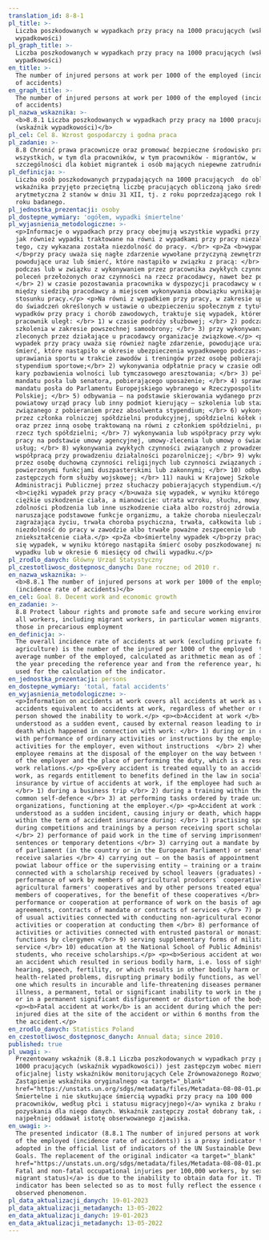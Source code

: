 ```yaml
---
translation_id: 8-8-1
pl_title: >-
  Liczba poszkodowanych w wypadkach przy pracy na 1000 pracujących (wskaźnik
  wypadkowości)
pl_graph_title: >-
  Liczba poszkodowanych w wypadkach przy pracy na 1000 pracujących (wskaźnik
  wypadkowości)
en_title: >-
  The number of injured persons at work per 1000 of the employed (incidence rate
  of accidents)
en_graph_title: >-
  The number of injured persons at work per 1000 of the employed (incidence rate
  of accidents)
pl_nazwa_wskaznika: >-
  <b>8.8.1 Liczba poszkodowanych w wypadkach przy pracy na 1000 pracujących
  (wskaźnik wypadkowości)</b>
pl_cel: Cel 8. Wzrost gospodarczy i godna praca
pl_zadanie: >-
  8.8 Chronić prawa pracownicze oraz promować bezpieczne środowisko pracy dla
  wszystkich, w tym dla pracowników, w tym pracowników - migrantów, w
  szczególności dla kobiet migrantek i osób mających niepewne zatrudnienie
pl_definicja: >-
  Liczba osób poszkodowanych przypadających na 1000 pracujących  do obliczenia
  wskaźnika przyjęto przeciętną liczbę pracujących obliczoną jako średnia
  arytmetyczna 2 stanów w dniu 31 XII, tj. z roku poprzedzającego rok badany i z
  roku badanego.
pl_jednostka_prezentacji: osoby
pl_dostepne_wymiary: 'ogółem, wypadki śmiertelne'
pl_wyjasnienia_metodologiczne: >-
  <p>Informacje o wypadkach przy pracy obejmują wszystkie wypadki przy pracy,
  jak również wypadki traktowane na równi z wypadkami przy pracy niezależnie od
  tego, czy wykazana została niezdolność do pracy. </br> <p>Za <b>wypadek
  </b>przy pracy uważa się nagłe zdarzenie wywołane przyczyną zewnętrzną,
  powodujące uraz lub śmierć, które nastąpiło w związku z pracą: </br> 1)
  podczas lub w związku z wykonywaniem przez pracownika zwykłych czynności lub
  poleceń przełożonych oraz czynności na rzecz pracodawcy, nawet bez polecenia;
  </br> 2) w czasie pozostawania pracownika w dyspozycji pracodawcy w drodze
  między siedzibą pracodawcy a miejscem wykonywania obowiązku wynikającego ze
  stosunku pracy.</p> <p>Na równi z wypadkiem przy pracy, w zakresie uprawnienia
  do świadczeń określonych w ustawie o ubezpieczeniu społecznym z tytułu
  wypadków przy pracy i chorób zawodowych, traktuje się wypadek, któremu
  pracownik uległ: </br> 1) w czasie podróży służbowej; </br> 2) podczas
  szkolenia w zakresie powszechnej samoobrony; </br> 3) przy wykonywaniu zadań
  zleconych przez działające u pracodawcy organizacje związkowe.</p> <p>Za
  wypadek przy pracy uważa się również nagłe zdarzenie, powodujące uraz lub
  śmierć, które nastąpiło w okresie ubezpieczenia wypadkowego podczas:</br> 1)
  uprawiania sportu w trakcie zawodów i treningów przez osobę pobierającą
  stypendium sportowe;</br> 2) wykonywania odpłatnie pracy w czasie odbywania
  kary pozbawienia wolności lub tymczasowego aresztowania; </br> 3) pełnienia
  mandatu posła lub senatora, pobierającego uposażenie; </br> 4) sprawowania
  mandatu posła do Parlamentu Europejskiego wybranego w Rzeczypospolitej
  Polskiej; </br> 5) odbywania — na podstawie skierowania wydanego przez
  powiatowy urząd pracy lub inny podmiot kierujący — szkolenia lub stażu
  związanego z pobieraniem przez absolwenta stypendium; </br> 6) wykonywania
  przez członka rolniczej spółdzielni produkcyjnej, spółdzielni kółek rolniczych
  oraz przez inną osobę traktowaną na równi z członkiem spółdzielni, pracy na
  rzecz tych spółdzielni; </br> 7) wykonywania lub współpracy przy wykonywaniu
  pracy na podstawie umowy agencyjnej, umowy-zlecenia lub umowy o świadczenie
  usług; </br> 8) wykonywania zwykłych czynności związanych z prowadzeniem lub
  współpracą przy prowadzeniu działalności pozarolniczej; </br> 9) wykonywania
  przez osobę duchowną czynności religijnych lub czynności związanych z
  powierzonymi funkcjami duszpasterskimi lub zakonnymi; </br> 10) odbywania
  zastępczych form służby wojskowej; </br> 11) nauki w Krajowej Szkole
  Administracji Publicznej przez słuchaczy pobierających stypendium.</p> <p>Za
  <b>ciężki wypadek przy pracy </b>uważa się wypadek, w wyniku którego nastąpiło
  ciężkie uszkodzenie ciała, a mianowicie: utrata wzroku, słuchu, mowy,
  zdolności płodzenia lub inne uszkodzenie ciała albo rozstrój zdrowia,
  naruszające podstawowe funkcje organizmu, a także choroba nieuleczalna lub
  zagrażająca życiu, trwała choroba psychiczna, trwała, całkowita lub znaczna
  niezdolność do pracy w zawodzie albo trwałe poważne zeszpecenie lub
  zniekształcenie ciała.</p> <p>Za <b>śmiertelny wypadek </b>przy pracy uważa
  się wypadek, w wyniku którego nastąpiła śmierć osoby poszkodowanej na miejscu
  wypadku lub w okresie 6 miesięcy od chwili wypadku.</p>
pl_zrodlo_danych: Główny Urząd Statystyczny
pl_czestotliwosc_dostępnosc_danych: Dane roczne; od 2010 r.
en_nazwa_wskaznika: >-
  <b>8.8.1 The number of injured persons at work per 1000 of the employed
  (incidence rate of accidents)</b>
en_cel: Goal 8. Decent work and economic growth
en_zadanie: >-
  8.8 Protect labour rights and promote safe and secure working environments for
  all workers, including migrant workers, in particular women migrants, and
  those in precarious employment
en_definicja: >-
  The overall incidence rate of accidents at work (excluding private farms in
  agriculture) is the number of the injured per 1000 of the employed  the
  average number of the employed, calculated as arithmetic mean as of 31.12 from
  the year preceding the reference year and from the reference year, has been
  used for the calculation of the indicator.
en_jednostka_prezentacji: persons
en_dostepne_wymiary: 'total, fatal accidents'
en_wyjasnienia_metodologiczne: >-
  <p>Information on accidents at work covers all accidents at work as well as
  accidents equivalent to accidents at work, regardless of whether or not the
  person showed the inability to work.</p> <p><b>Accident at work </b> is
  understood as a sudden event, caused by external reason leading to injury or
  death which happened in connection with work: </br> 1) during or in connection
  with performance of ordinary activities or instructions by the employee and
  activities for the employer, even without instructions  </br> 2) when the
  employee remains at the disposal of the employer on the way between the seat
  of the employer and the place of performing the duty, which is a result of
  work relations.</p> <p>Every accident is treated equally to an accident at
  work, as regards entitlement to benefits defined in the law in social
  insurance by virtue of accidents at work, if the employee had such accident:
  </br> 1) during a business trip </br> 2) during a training within the scope of
  common self-defence </br> 3) at performing tasks ordered by trade union
  organizations, functioning at the employer.</p> <p>Accident at work is also
  understood as a sudden incident, causing injury or death, which happened
  within the term of accident insurance during: </br> 1) practising sports
  during competitions and trainings by a person receiving sport scholarship
  </br> 2) performance of paid work in the time of serving imprisonment
  sentences or temporary detentions </br> 3) carrying out a mandate by members
  of parliament (in the country or in the European Parliament) or senate, who
  receive salaries </br> 4) carrying out – on the basis of appointment issues by
  powiat labour office or the supervising entity – training or a traineeship
  connected with a scholarship received by school leavers (graduates) </br> 5)
  performance of work by members of agricultural producers` cooperatives,
  agricultural farmers' cooperatives and by other persons treated equally to
  members of cooperatives, for the benefit of these cooperatives </br> 6)
  performance or cooperation at performance of work on the basis of agency
  agreements, contracts of mandate or contracts of services </br> 7) performance
  of usual activities connected with conducting non-agricultural economic
  activities or cooperation at conducting them </br> 8) performance of religious
  activities or activities connected with entrusted pastoral or monastic
  functions by clergymen </br> 9) serving supplementary forms of military
  service </br> 10) education at the National School of Public Administration by
  students, who receive scholarships.</p> <p><b>Serious accident at work</b> is
  an accident which resulted in serious bodily harm, i.e. loss of sight,
  hearing, speech, fertility, or which results in other bodily harm or in
  health-related problems, disrupting primary bodily functions, as well as the
  one which results in incurable and life-threatening diseases permanent mental
  illness, a permanent, total or significant inability to work in the profession
  or in a permanent significant disfigurement or distortion of the body.</p>
  <p><b>Fatal accident at work</b> is an accident during which the person
  injured dies at the site of the accident or within 6 months from the date of
  the accident.</p>
en_zrodlo_danych: Statistics Poland
en_czestotliwosc_dostępnosc_danych: Annual data; since 2010.
published: true
pl_uwagi: >-
  Prezentowany wskaźnik (8.8.1 Liczba poszkodowanych w wypadkach przy pracy na
  1000 pracujących (wskaźnik wypadkowości)) jest zastępczym wobec miernika z
  oficjalnej listy wskaźników monitorujących Cele Zrównoważonego Rozwoju ONZ.
  Zastąpienie wskaźnika oryginalnego <a target="_blank"
  href="https://unstats.un.org/sdgs/metadata/files/Metadata-08-08-01.pdf">(8.8.1
  Śmiertelne i nie skutkujące śmiercią wypadki przy pracy na 100 000
  pracowników, według płci i statusu migracyjnego)</a> wynika z braku możliwości
  pozyskania dla niego danych. Wskaźnik zastępczy został dobrany tak, aby jak
  najpełniej oddawał istotę obserwowanego zjawiska.
en_uwagi: >-
  The presented indicator (8.8.1 The number of injured persons at work per 1000
  of the employed (incidence rate of accidents)) is a proxy indicator to the one
  adopted in the official list of indicators of the UN Sustainable Development
  Goals. The replacement of the original indicator <a target="_blank"
  href="https://unstats.un.org/sdgs/metadata/files/Metadata-08-08-01.pdf">(8.8.1
  Fatal and non-fatal occupational injuries per 100,000 workers, by sex and
  migrant status)</a> is due to the inability to obtain data for it. The proxy
  indicator has been selected so as to most fully reflect the essence of the
  observed phenomenon.
pl_data_aktualizacji_danych: 19-01-2023
pl_data_aktualizacji_metadanych: 13-05-2022
en_data_aktualizacji_danych: 19-01-2023
en_data_aktualizacji_metadanych: 13-05-2022
---
```

